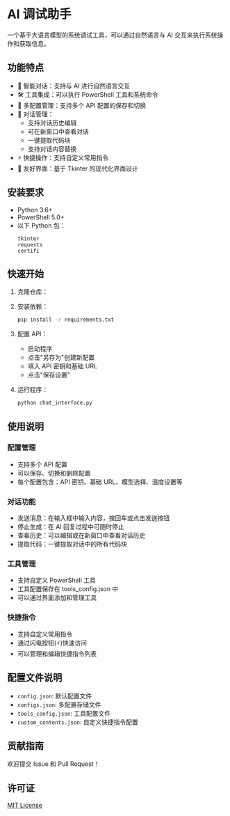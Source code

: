 # AI 调试助手

一个基于大语言模型的系统调试工具，可以通过自然语言与 AI 交互来执行系统操作和获取信息。

## 功能特点

- 🤖 智能对话：支持与 AI 进行自然语言交互
- 🛠 工具集成：可以执行 PowerShell 工具和系统命令
- 🔄 多配置管理：支持多个 API 配置的保存和切换
- 📝 对话管理：
  - 支持对话历史编辑
  - 可在新窗口中查看对话
  - 一键提取代码块
  - 支持对话内容替换
- ⚡ 快捷操作：支持自定义常用指令
- 🎨 友好界面：基于 Tkinter 的现代化界面设计

## 安装要求

- Python 3.6+
- PowerShell 5.0+
- 以下 Python 包：
  ```
  tkinter
  requests
  certifi
  ```

## 快速开始

1. 克隆仓库：

2. 安装依赖：
   ```bash
   pip install -r requirements.txt
   ```

3. 配置 API：
   - 启动程序
   - 点击"另存为"创建新配置
   - 填入 API 密钥和基础 URL
   - 点击"保存设置"

4. 运行程序：
   ```bash
   python chat_interface.py
   ```

## 使用说明

### 配置管理
- 支持多个 API 配置
- 可以保存、切换和删除配置
- 每个配置包含：API 密钥、基础 URL、模型选择、温度设置等

### 对话功能
- 发送消息：在输入框中输入内容，按回车或点击发送按钮
- 停止生成：在 AI 回复过程中可随时停止
- 查看历史：可以编辑或在新窗口中查看对话历史
- 提取代码：一键提取对话中的所有代码块

### 工具管理
- 支持自定义 PowerShell 工具
- 工具配置保存在 tools_config.json 中
- 可以通过界面添加和管理工具

### 快捷指令
- 支持自定义常用指令
- 通过闪电按钮(⚡)快速访问
- 可以管理和编辑快捷指令列表

## 配置文件说明

- `config.json`: 默认配置文件
- `configs.json`: 多配置存储文件
- `tools_config.json`: 工具配置文件
- `custom_contents.json`: 自定义快捷指令配置

## 贡献指南

欢迎提交 Issue 和 Pull Request！

## 许可证

[MIT License](LICENSE) 